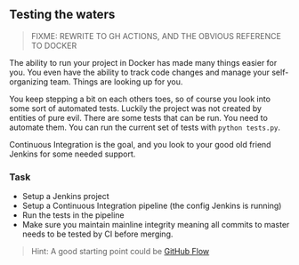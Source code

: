 ## Testing the waters

> FIXME: REWRITE TO GH ACTIONS, AND THE OBVIOUS REFERENCE TO DOCKER

The ability to run your project in Docker has made many things easier for you.
You even have the ability to track code changes and manage your self-organizing team.
Things are looking up for you.

You keep stepping a bit on each others toes, so of course you look into some sort of automated tests.
Luckily the project was not created by entities of pure evil. There are some tests that can be run. You need to automate them. You can run the current set of tests with `python tests.py`.

Continuous Integration is the goal, and you look to your good old friend Jenkins for some needed support.

### Task

- Setup a Jenkins project
- Setup a Continuous Integration pipeline (the config Jenkins is running)
- Run the tests in the pipeline
- Make sure you maintain mainline integrity meaning all commits to master needs to be tested by CI before merging.

> Hint: A good starting point could be [GitHub Flow](https://help.github.com/en/articles/github-flow)
